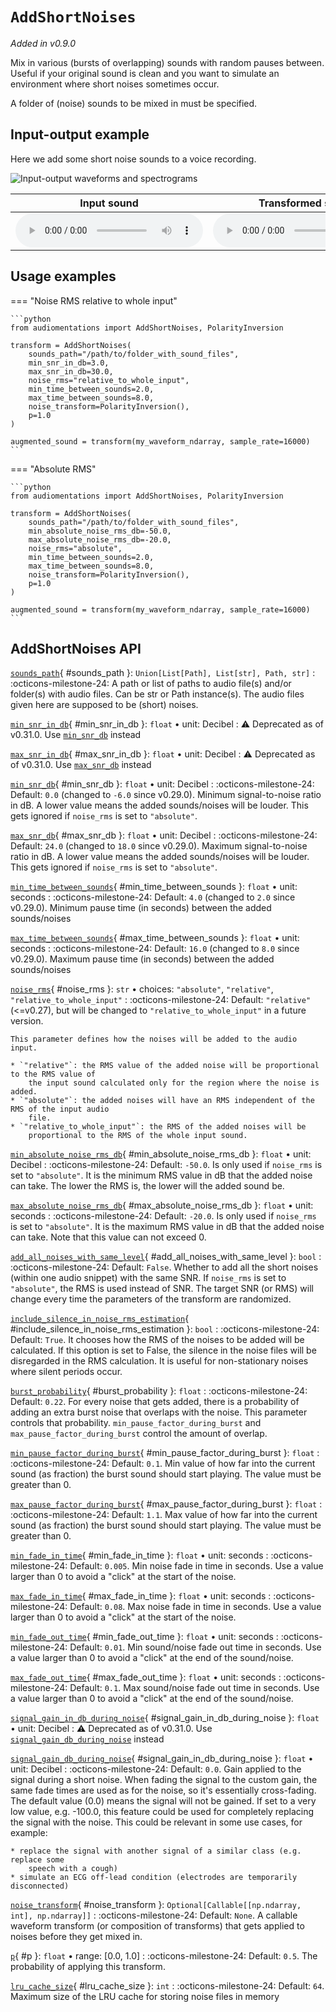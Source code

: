 # `AddShortNoises`

_Added in v0.9.0_

Mix in various (bursts of overlapping) sounds with random pauses between. Useful if your
original sound is clean and you want to simulate an environment where short noises sometimes
occur.

A folder of (noise) sounds to be mixed in must be specified.

## Input-output example

Here we add some short noise sounds to a voice recording.

![Input-output waveforms and spectrograms](AddShortNoises.webp)

| Input sound                                                                           | Transformed sound                                                                           |
|---------------------------------------------------------------------------------------|---------------------------------------------------------------------------------------------|
| <audio controls><source src="../AddShortNoises_input.flac" type="audio/flac"></audio> | <audio controls><source src="../AddShortNoises_transformed.flac" type="audio/flac"></audio> | 


## Usage examples


=== "Noise RMS relative to whole input"

    ```python
    from audiomentations import AddShortNoises, PolarityInversion
    
    transform = AddShortNoises(
        sounds_path="/path/to/folder_with_sound_files",
        min_snr_in_db=3.0,
        max_snr_in_db=30.0,
        noise_rms="relative_to_whole_input",
        min_time_between_sounds=2.0,
        max_time_between_sounds=8.0,
        noise_transform=PolarityInversion(),
        p=1.0
    )
    
    augmented_sound = transform(my_waveform_ndarray, sample_rate=16000)
    ```

=== "Absolute RMS"

    ```python
    from audiomentations import AddShortNoises, PolarityInversion
    
    transform = AddShortNoises(
        sounds_path="/path/to/folder_with_sound_files",
        min_absolute_noise_rms_db=-50.0,
        max_absolute_noise_rms_db=-20.0,        
        noise_rms="absolute",
        min_time_between_sounds=2.0,
        max_time_between_sounds=8.0,
        noise_transform=PolarityInversion(),
        p=1.0
    )
    
    augmented_sound = transform(my_waveform_ndarray, sample_rate=16000)
    ```

## AddShortNoises API

[`sounds_path`](#sounds_path){ #sounds_path }: `Union[List[Path], List[str], Path, str]`
:   :octicons-milestone-24: A path or list of paths to audio file(s) and/or folder(s)
    with audio files. Can be str or Path instance(s). The audio files given here are
    supposed to be (short) noises.

[`min_snr_in_db`](#min_snr_in_db){ #min_snr_in_db }: `float` • unit: Decibel
:   :warning: Deprecated as of v0.31.0. Use [`min_snr_db`](#min_snr_db) instead

[`max_snr_in_db`](#max_snr_in_db){ #max_snr_in_db }: `float` • unit: Decibel
:   :warning: Deprecated as of v0.31.0. Use [`max_snr_db`](#max_snr_db) instead

[`min_snr_db`](#min_snr_db){ #min_snr_db }: `float` • unit: Decibel
:   :octicons-milestone-24: Default: `0.0` (changed to `-6.0` since v0.29.0). Minimum signal-to-noise ratio in dB. A lower
    value means the added sounds/noises will be louder. This gets ignored if `noise_rms`
    is set to `"absolute"`.

[`max_snr_db`](#max_snr_db){ #max_snr_db }: `float` • unit: Decibel
:   :octicons-milestone-24: Default: `24.0` (changed to `18.0` since v0.29.0). Maximum signal-to-noise ratio in dB. A
    lower value means the added sounds/noises will be louder. This gets ignored if
    `noise_rms` is set to `"absolute"`.

[`min_time_between_sounds`](#min_time_between_sounds){ #min_time_between_sounds }: `float` • unit: seconds
:   :octicons-milestone-24: Default: `4.0` (changed to `2.0` since v0.29.0). Minimum pause time (in seconds) between the
    added sounds/noises

[`max_time_between_sounds`](#max_time_between_sounds){ #max_time_between_sounds }: `float` • unit: seconds
:   :octicons-milestone-24: Default: `16.0` (changed to `8.0` since v0.29.0). Maximum pause time (in seconds) between the
    added sounds/noises

[`noise_rms`](#noise_rms){ #noise_rms }: `str` • choices: `"absolute"`, `"relative"`, `"relative_to_whole_input"`
:   :octicons-milestone-24: Default: `"relative"` (<=v0.27), but will be changed to
    `"relative_to_whole_input"` in a future version.

    This parameter defines how the noises will be added to the audio input.

    * `"relative"`: the RMS value of the added noise will be proportional to the RMS value of
        the input sound calculated only for the region where the noise is added.
    * `"absolute"`: the added noises will have an RMS independent of the RMS of the input audio
        file.
    * `"relative_to_whole_input"`: the RMS of the added noises will be
        proportional to the RMS of the whole input sound.

[`min_absolute_noise_rms_db`](#min_absolute_noise_rms_db){ #min_absolute_noise_rms_db }: `float` • unit: Decibel
:   :octicons-milestone-24: Default: `-50.0`. Is only used if `noise_rms` is set to
    `"absolute"`. It is the minimum RMS value in dB that the added noise can take. The
    lower the RMS is, the lower will the added sound be.

[`max_absolute_noise_rms_db`](#max_absolute_noise_rms_db){ #max_absolute_noise_rms_db }: `float` • unit: seconds
:   :octicons-milestone-24: Default: `-20.0`. Is only used if `noise_rms` is set to
    `"absolute"`. It is the maximum RMS value in dB that the added noise can take. Note
    that this value can not exceed 0.

[`add_all_noises_with_same_level`](#add_all_noises_with_same_level){ #add_all_noises_with_same_level }: `bool`
:   :octicons-milestone-24: Default: `False`. Whether to add all the short noises
    (within one audio snippet) with the same SNR. If `noise_rms` is set to `"absolute"`,
    the RMS is used instead of SNR. The target SNR (or RMS) will change every time the
    parameters of the transform are randomized.

[`include_silence_in_noise_rms_estimation`](#include_silence_in_noise_rms_estimation){ #include_silence_in_noise_rms_estimation }: `bool`
:   :octicons-milestone-24: Default: `True`. It chooses how the RMS of
    the noises to be added will be calculated. If this option is set to False, the silence
    in the noise files will be disregarded in the RMS calculation. It is useful for
    non-stationary noises where silent periods occur.

[`burst_probability`](#burst_probability){ #burst_probability }: `float`
:   :octicons-milestone-24: Default: `0.22`. For every noise that gets added, there
    is a probability of adding an extra burst noise that overlaps with the noise. This
    parameter controls that probability. `min_pause_factor_during_burst` and
    `max_pause_factor_during_burst` control the amount of overlap.

[`min_pause_factor_during_burst`](#min_pause_factor_during_burst){ #min_pause_factor_during_burst }: `float`
:   :octicons-milestone-24: Default: `0.1`. Min value of how far into the current sound (as
    fraction) the burst sound should start playing. The value must be greater than 0.

[`max_pause_factor_during_burst`](#max_pause_factor_during_burst){ #max_pause_factor_during_burst }: `float`
:   :octicons-milestone-24: Default: `1.1`. Max value of how far into the current sound (as
    fraction) the burst sound should start playing. The value must be greater than 0.

[`min_fade_in_time`](#min_fade_in_time){ #min_fade_in_time }: `float` • unit: seconds
:   :octicons-milestone-24: Default: `0.005`. Min noise fade in time in seconds. Use a
    value larger than 0 to avoid a "click" at the start of the noise.

[`max_fade_in_time`](#max_fade_in_time){ #max_fade_in_time }: `float` • unit: seconds
:   :octicons-milestone-24: Default: `0.08`. Max noise fade in time in seconds. Use a
    value larger than 0 to avoid a "click" at the start of the noise.

[`min_fade_out_time`](#min_fade_out_time){ #min_fade_out_time }: `float` • unit: seconds
:   :octicons-milestone-24: Default: `0.01`. Min sound/noise fade out time in seconds.
    Use a value larger than 0 to avoid a "click" at the end of the sound/noise.

[`max_fade_out_time`](#max_fade_out_time){ #max_fade_out_time }: `float` • unit: seconds
:   :octicons-milestone-24: Default: `0.1`. Max sound/noise fade out time in seconds.
    Use a value larger than 0 to avoid a "click" at the end of the sound/noise.

[`signal_gain_in_db_during_noise`](#signal_gain_in_db_during_noise){ #signal_gain_in_db_during_noise }: `float` • unit: Decibel
:   :warning: Deprecated as of v0.31.0. Use [`signal_gain_db_during_noise`](#signal_gain_db_during_noise) instead

[`signal_gain_db_during_noise`](#signal_gain_db_during_noise){ #signal_gain_in_db_during_noise }: `float` • unit: Decibel
:   :octicons-milestone-24: Default: `0.0`. Gain applied to the signal during a short noise.
    When fading the signal to the custom gain, the same fade times are used as
    for the noise, so it's essentially cross-fading. The default value (0.0) means
    the signal will not be gained. If set to a very low value, e.g. -100.0, this
    feature could be used for completely replacing the signal with the noise.
    This could be relevant in some use cases, for example:

    * replace the signal with another signal of a similar class (e.g. replace some
        speech with a cough)
    * simulate an ECG off-lead condition (electrodes are temporarily disconnected)

[`noise_transform`](#noise_transform){ #noise_transform }: `Optional[Callable[[np.ndarray, int], np.ndarray]]`
:   :octicons-milestone-24: Default: `None`. A callable waveform transform (or
    composition of transforms) that gets applied to noises before they get mixed in.

[`p`](#p){ #p }: `float` • range: [0.0, 1.0]
:   :octicons-milestone-24: Default: `0.5`. The probability of applying this transform.

[`lru_cache_size`](#lru_cache_size){ #lru_cache_size }: `int`
:   :octicons-milestone-24: Default: `64`. Maximum size of the LRU cache for storing
    noise files in memory
